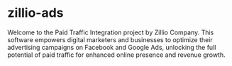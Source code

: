 # zillio-ads
Welcome to the Paid Traffic Integration project by Zillio Company. This software empowers digital marketers and businesses to optimize their advertising campaigns on Facebook and Google Ads, unlocking the full potential of paid traffic for enhanced online presence and revenue growth.
